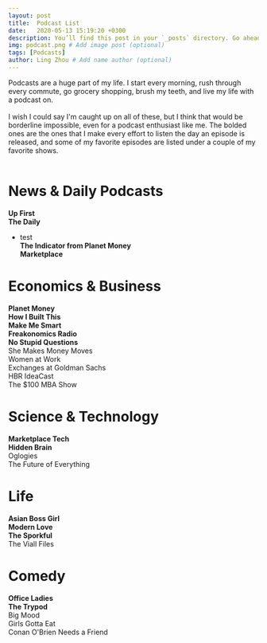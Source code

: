 ```yaml
---
layout: post
title:  Podcast List
date:   2020-05-13 15:19:20 +0300
description: You’ll find this post in your `_posts` directory. Go ahead and edit it and re-build the site to see your changes. # Add post description (optional)
img: podcast.png # Add image post (optional)
tags: [Podcasts]
author: Ling Zhou # Add name author (optional)
---
```

Podcasts are a huge part of my life. I start every morning, rush through every commute, go grocery shopping, brush my teeth, and live my life with a podcast on. <br><br>
I wish I could say I'm caught up on all of these, but I think that would be borderline impossible, even for a podcast enthusiast like me. The bolded ones are the ones that I make every effort to listen the day an episode is released, and some of my favorite episodes are listed under a couple of my favorite shows.
<br><br>

# News & Daily Podcasts
**Up First**  
**The Daily**  
  * test  
**The Indicator from Planet Money**  
**Marketplace**  

# Economics & Business
**Planet Money**  
**How I Built This**  
**Make Me Smart**  
**Freakonomics Radio**  
**No Stupid Questions**  
She Makes Money Moves  
Women at Work  
Exchanges at Goldman Sachs  
HBR IdeaCast  
The $100 MBA Show  

# Science & Technology
**Marketplace Tech**  
**Hidden Brain**  
Oglogies  
The Future of Everything  

# Life
**Asian Boss Girl**  
**Modern Love**  
**The Sporkful**  
The Viall Files

# Comedy
**Office Ladies**  
**The Trypod**  
Big Mood  
Girls Gotta Eat  
Conan O'Brien Needs a Friend  


